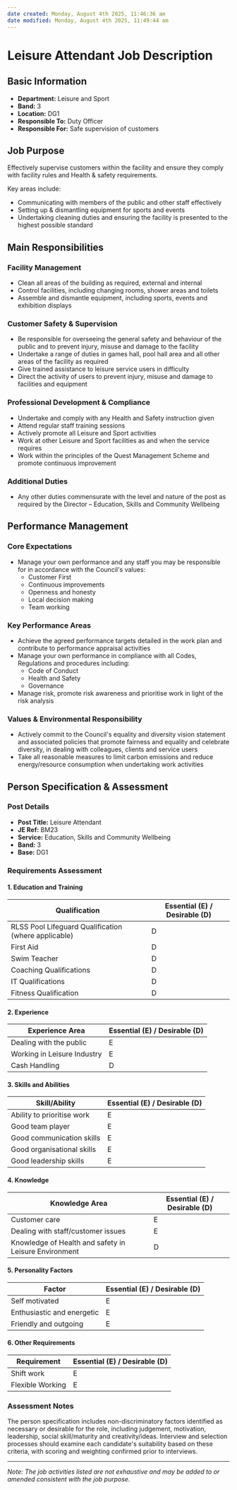 ```yaml
---
date created: Monday, August 4th 2025, 11:46:36 am
date modified: Monday, August 4th 2025, 11:49:44 am
---
```


# Leisure Attendant Job Description

## Basic Information

- **Department:** Leisure and Sport
- **Band:** 3
- **Location:** DG1
- **Responsible To:** Duty Officer
- **Responsible For:** Safe supervision of customers

## Job Purpose

Effectively supervise customers within the facility and ensure they comply with facility rules and Health & safety requirements.

Key areas include:

- Communicating with members of the public and other staff effectively
- Setting up & dismantling equipment for sports and events
- Undertaking cleaning duties and ensuring the facility is presented to the highest possible standard

## Main Responsibilities

### Facility Management

- Clean all areas of the building as required, external and internal
- Control facilities, including changing rooms, shower areas and toilets
- Assemble and dismantle equipment, including sports, events and exhibition displays

### Customer Safety & Supervision

- Be responsible for overseeing the general safety and behaviour of the public and to prevent injury, misuse and damage to the facility
- Undertake a range of duties in games hall, pool hall area and all other areas of the facility as required
- Give trained assistance to leisure service users in difficulty
- Direct the activity of users to prevent injury, misuse and damage to facilities and equipment

### Professional Development & Compliance

- Undertake and comply with any Health and Safety instruction given
- Attend regular staff training sessions
- Actively promote all Leisure and Sport activities
- Work at other Leisure and Sport facilities as and when the service requires
- Work within the principles of the Quest Management Scheme and promote continuous improvement

### Additional Duties

- Any other duties commensurate with the level and nature of the post as required by the Director – Education, Skills and Community Wellbeing

## Performance Management

### Core Expectations

- Manage your own performance and any staff you may be responsible for in accordance with the Council's values:
    - Customer First
    - Continuous improvements
    - Openness and honesty
    - Local decision making
    - Team working

### Key Performance Areas

- Achieve the agreed performance targets detailed in the work plan and contribute to performance appraisal activities
- Manage your own performance in compliance with all Codes, Regulations and procedures including:
    - Code of Conduct
    - Health and Safety
    - Governance
- Manage risk, promote risk awareness and prioritise work in light of the risk analysis

### Values & Environmental Responsibility

- Actively commit to the Council's equality and diversity vision statement and associated policies that promote fairness and equality and celebrate diversity, in dealing with colleagues, clients and service users
- Take all reasonable measures to limit carbon emissions and reduce energy/resource consumption when undertaking work activities

## Person Specification & Assessment

### Post Details

- **Post Title:** Leisure Attendant
- **JE Ref:** BM23
- **Service:** Education, Skills and Community Wellbeing
- **Band:** 3
- **Base:** DG1

### Requirements Assessment

#### 1. Education and Training

|Qualification|Essential (E) / Desirable (D)|
|---|---|
|RLSS Pool Lifeguard Qualification (where applicable)|D|
|First Aid|D|
|Swim Teacher|D|
|Coaching Qualifications|D|
|IT Qualifications|D|
|Fitness Qualification|D|

#### 2. Experience

|Experience Area|Essential (E) / Desirable (D)|
|---|---|
|Dealing with the public|E|
|Working in Leisure Industry|E|
|Cash Handling|D|

#### 3. Skills and Abilities

|Skill/Ability|Essential (E) / Desirable (D)|
|---|---|
|Ability to prioritise work|E|
|Good team player|E|
|Good communication skills|E|
|Good organisational skills|E|
|Good leadership skills|E|

#### 4. Knowledge

| Knowledge Area                                        | Essential (E) / Desirable (D) |
| ----------------------------------------------------- | ----------------------------- |
| Customer care                                         | E                             |
| Dealing with staff/customer issues                    | E                             |
| Knowledge of Health and safety in Leisure Environment | D                             |

#### 5. Personality Factors

|Factor|Essential (E) / Desirable (D)|
|---|---|
|Self motivated|E|
|Enthusiastic and energetic|E|
|Friendly and outgoing|E|

#### 6. Other Requirements

|Requirement|Essential (E) / Desirable (D)|
|---|---|
|Shift work|E|
|Flexible Working|E|

### Assessment Notes

The person specification includes non-discriminatory factors identified as necessary or desirable for the role, including judgement, motivation, leadership, social skill/maturity and creativity/ideas. Interview and selection processes should examine each candidate's suitability based on these criteria, with scoring and weighting confirmed prior to interviews.

---

_Note: The job activities listed are not exhaustive and may be added to or amended consistent with the job purpose._